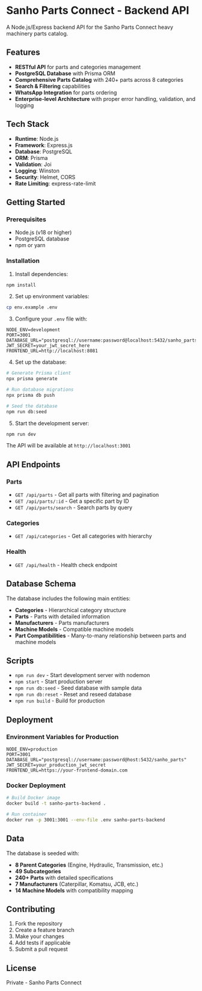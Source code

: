 # Sanho Parts Connect - Backend API

A Node.js/Express backend API for the Sanho Parts Connect heavy machinery parts catalog.

## Features

- **RESTful API** for parts and categories management
- **PostgreSQL Database** with Prisma ORM
- **Comprehensive Parts Catalog** with 240+ parts across 8 categories
- **Search & Filtering** capabilities
- **WhatsApp Integration** for parts ordering
- **Enterprise-level Architecture** with proper error handling, validation, and logging

## Tech Stack

- **Runtime**: Node.js
- **Framework**: Express.js
- **Database**: PostgreSQL
- **ORM**: Prisma
- **Validation**: Joi
- **Logging**: Winston
- **Security**: Helmet, CORS
- **Rate Limiting**: express-rate-limit

## Getting Started

### Prerequisites

- Node.js (v18 or higher)
- PostgreSQL database
- npm or yarn

### Installation

1. Install dependencies:
```bash
npm install
```

2. Set up environment variables:
```bash
cp env.example .env
```

3. Configure your `.env` file with:
```env
NODE_ENV=development
PORT=3001
DATABASE_URL="postgresql://username:password@localhost:5432/sanho_parts"
JWT_SECRET=your_jwt_secret_here
FRONTEND_URL=http://localhost:8081
```

4. Set up the database:
```bash
# Generate Prisma client
npx prisma generate

# Run database migrations
npx prisma db push

# Seed the database
npm run db:seed
```

5. Start the development server:
```bash
npm run dev
```

The API will be available at `http://localhost:3001`

## API Endpoints

### Parts
- `GET /api/parts` - Get all parts with filtering and pagination
- `GET /api/parts/:id` - Get a specific part by ID
- `GET /api/parts/search` - Search parts by query

### Categories
- `GET /api/categories` - Get all categories with hierarchy

### Health
- `GET /api/health` - Health check endpoint

## Database Schema

The database includes the following main entities:
- **Categories** - Hierarchical category structure
- **Parts** - Parts with detailed information
- **Manufacturers** - Parts manufacturers
- **Machine Models** - Compatible machine models
- **Part Compatibilities** - Many-to-many relationship between parts and machine models

## Scripts

- `npm run dev` - Start development server with nodemon
- `npm start` - Start production server
- `npm run db:seed` - Seed database with sample data
- `npm run db:reset` - Reset and reseed database
- `npm run build` - Build for production

## Deployment

### Environment Variables for Production

```env
NODE_ENV=production
PORT=3001
DATABASE_URL="postgresql://username:password@host:5432/sanho_parts"
JWT_SECRET=your_production_jwt_secret
FRONTEND_URL=https://your-frontend-domain.com
```

### Docker Deployment

```bash
# Build Docker image
docker build -t sanho-parts-backend .

# Run container
docker run -p 3001:3001 --env-file .env sanho-parts-backend
```

## Data

The database is seeded with:
- **8 Parent Categories** (Engine, Hydraulic, Transmission, etc.)
- **49 Subcategories** 
- **240+ Parts** with detailed specifications
- **7 Manufacturers** (Caterpillar, Komatsu, JCB, etc.)
- **14 Machine Models** with compatibility mapping

## Contributing

1. Fork the repository
2. Create a feature branch
3. Make your changes
4. Add tests if applicable
5. Submit a pull request

## License

Private - Sanho Parts Connect